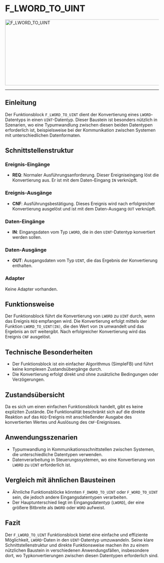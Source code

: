 # F_LWORD_TO_UINT

<img width="1451" height="216" alt="F_LWORD_TO_UINT" src="https://github.com/user-attachments/assets/1cbf487c-9149-449a-95ba-ada7735f19cc" />

* * * * * * * * * *
## Einleitung
Der Funktionsblock `F_LWORD_TO_UINT` dient der Konvertierung eines `LWORD`-Datentyps in einen `UINT`-Datentyp. Dieser Baustein ist besonders nützlich in Szenarien, wo eine Typumwandlung zwischen diesen beiden Datentypen erforderlich ist, beispielsweise bei der Kommunikation zwischen Systemen mit unterschiedlichen Datenformaten.

## Schnittstellenstruktur
### **Ereignis-Eingänge**
- **REQ**: Normaler Ausführungsanforderung. Dieser Ereigniseingang löst die Konvertierung aus. Er ist mit dem Daten-Eingang `IN` verknüpft.

### **Ereignis-Ausgänge**
- **CNF**: Ausführungsbestätigung. Dieses Ereignis wird nach erfolgreicher Konvertierung ausgelöst und ist mit dem Daten-Ausgang `OUT` verknüpft.

### **Daten-Eingänge**
- **IN**: Eingangsdaten vom Typ `LWORD`, die in den `UINT`-Datentyp konvertiert werden sollen.

### **Daten-Ausgänge**
- **OUT**: Ausgangsdaten vom Typ `UINT`, die das Ergebnis der Konvertierung enthalten.

### **Adapter**
Keine Adapter vorhanden.

## Funktionsweise
Der Funktionsblock führt die Konvertierung von `LWORD` zu `UINT` durch, wenn das Ereignis `REQ` empfangen wird. Die Konvertierung erfolgt mittels der Funktion `LWORD_TO_UINT(IN)`, die den Wert von `IN` umwandelt und das Ergebnis an `OUT` weitergibt. Nach erfolgreicher Konvertierung wird das Ereignis `CNF` ausgelöst.

## Technische Besonderheiten
- Der Funktionsblock ist ein einfacher Algorithmus (SimpleFB) und führt keine komplexen Zustandsübergänge durch.
- Die Konvertierung erfolgt direkt und ohne zusätzliche Bedingungen oder Verzögerungen.

## Zustandsübersicht
Da es sich um einen einfachen Funktionsblock handelt, gibt es keine expliziten Zustände. Die Funktionalität beschränkt sich auf die direkte Reaktion auf das `REQ`-Ereignis mit anschließender Ausgabe des konvertierten Wertes und Auslösung des `CNF`-Ereignisses.

## Anwendungsszenarien
- Typumwandlung in Kommunikationsschnittstellen zwischen Systemen, die unterschiedliche Datentypen verwenden.
- Datenverarbeitung in Steuerungssystemen, wo eine Konvertierung von `LWORD` zu `UINT` erforderlich ist.

## Vergleich mit ähnlichen Bausteinen
- Ähnliche Funktionsblöcke könnten `F_DWORD_TO_UINT` oder `F_WORD_TO_UINT` sein, die jedoch andere Eingangsdatentypen verarbeiten.
- Der Hauptunterschied liegt im Eingangsdatentyp (`LWORD`), der eine größere Bitbreite als `DWORD` oder `WORD` aufweist.

## Fazit
Der `F_LWORD_TO_UINT` Funktionsblock bietet eine einfache und effiziente Möglichkeit, `LWORD`-Daten in den `UINT`-Datentyp umzuwandeln. Seine klare Schnittstellenstruktur und direkte Funktionsweise machen ihn zu einem nützlichen Baustein in verschiedenen Anwendungsfällen, insbesondere dort, wo Typkonvertierungen zwischen diesen Datentypen erforderlich sind.
